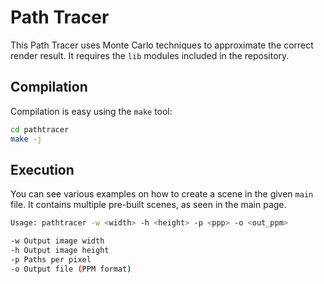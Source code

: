 # Path Tracer

This Path Tracer uses Monte Carlo techniques to approximate the correct render result. It requires the `lib` modules included in the repository.

## Compilation

Compilation is easy using the `make` tool:

```bash
cd pathtracer
make -j
```

## Execution

You can see various examples on how to create a scene in the given `main` file. It contains multiple pre-built scenes, as seen in the main page.

```bash
Usage: pathtracer -w <width> -h <height> -p <ppp> -o <out_ppm>

-w Output image width
-h Output image height
-p Paths per pixel
-o Output file (PPM format)
```